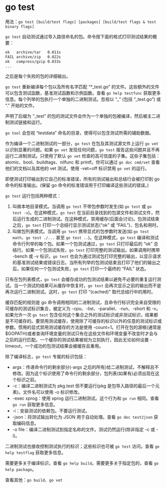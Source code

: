 # go test

用法：`go test [build/test flags] [packages] [build/test flags & test binary flags]`

`go test` 自动测试通过导入路径命名的包。命令按下面的格式打印测试结果的概要：

```txt
ok   archive/tar   0.011s
FAIL archive/zip   0.022s
ok   compress/gzip 0.033s
...
```

之后是每个失败的包的详细输出。

`go test` 重新编译每个包以及所有名字匹配 “*\_test.go” 的文件。这些额外的文件可以包含测试函数，基准测试函数和示例函数。查看 `go help testfunc` 获取更多信息。每个列举的包执行一个单独的二进制测试。忽视以 “\_” (包括 “_test.go”) 或 “.” 开始的文件。

声明了后缀为 “_test” 的包的测试文件会作为一个单独的包被编译，然后被主二进制测试链接和运行。

`go tool` 会忽视 “testdata” 命名的目录，使得可以包含测试所需的辅助数据。

作为编译一个二进制测试的一部分，`go test` 在包及其测试源文件上运行 `go vet` 以识别显著的问题。如果 `go vet` 发现任何问题，`go test` 报告这些问题并且不再运行二进制测试。只使用了默认 `go vet` 检查的高可信度的子集。这些子集包括：atomic、bool、buildtags、nilfunc 和 printf。你可以通过 `go doc cmd/vet` 查看他们的文档以及其他的 vet 测试。使用 -vet=off 标识禁用 `go vet` 的运行。

即使测试打印输出到它自己的标准错误，所有的测试输出和总结行会被打印到 go 命令的标准输出。(保留 go 命令的标准错误用于打印编译这些测试的错误。)

`go test` 运行包括两种模式：

1. 叫做本地目录模式。当调用 `go test` 不带包参数时发生(如 `go test` 或 `go test -v`)。在这种模式，`go test` 在当前目录找到的包源文件和测试文件，然后运行生成的二进制测试。在这种模式，禁用缓存(后面会讨论)。包测试结束之后，`go test` 打印一个总结行显示测试状态(“ok” 或 “FAIL”)、包名和用时。
2. 叫做包列表模式。当调用 `go test` 携带显式的包参数时发送(如 `go test math`、`go test ./...` 甚至 `go test ..`)。在这种模式，`go test` 编译和测试命令行列举的每个包。如果一个包测试通过，`go test` 只打印最后的 “ok” 总结行。如果一个包测试失败，`go test` 打印完整的测试输出。如果调用时携带 -bench 或 -v 标识，`go test` 也会为通过测试包打印完整的输出，以显示请求的基准测试结果或错误日志。当所有列举的包测试结束且打印了他们的输出之后，如果任何一个包测试失败，`go test` 打印一个最终的 “FAIL” 状态。

只有在包列表模式，`go test` 会缓存成功的包测试结果以避免不必要的重复运行测试。当一个测试的结果可从缓存中恢复时，`go test` 会再次显示之前的输出而不是再次运行二进制测试。这时，`go test` 打印 “(cached)” 取代总结行中的用时。

缓存匹配的规则是 go 命令调用相同的二进制测试，且命令行标识完全来自受限的可缓存的测试标识集合，被定义为 -cpu、-list、-parallel、-run、-short 和 -v。如果允许一次 `go test` 包含任何这个集合之外的测试标识或非测试标识，结果都是不可缓存的。要禁用测试缓存，使用除了可缓存的标识以外的任意的测试标识或参数。惯用的显式禁用测试缓存的方法是使用 -count=1。打开在包的源根(通常是 $GOPATH)或者查询环境变量的测试只有在这些文件和环境变量不改变时才会与之后的运行匹配。一个缓存的测试结果被视为立刻执行，因此无论如何设置 -timeout，一个成功的包测试结果会被缓存且重用。

除了编译标志，`go test` 专属的标识包括：

- args：传递命令行的剩余部分(-args 之后的所有)给二进制测试，不解释且不修改。因为这个标识使用了命令行的剩余部分，包列表(如果有)必须出现在这个标识之前。
- -c：编译二进制测试为 pkg.test 但不要运行(pkg 是包导入路径的最后一个元素)。文件名可以使用 -o 标识修改。
- -exec xprog：使用 xprog 运行二进制测试。这个行为和 `go run` 相同。查看 `go run` 获取更多信息。
- -i：安装测试的依赖包。不要运行测试。
- -json：将测试输出转化为 JSON 用于自动处理。查看 `go doc test2json` 获取编码信息。
- -o file：编译二进制测试到指定名称的文件。测试仍然运行(除非指定 -c 或 -i)。

二进制测试也接收控制测试执行的标识；这些标识也可被 `go test` 访问。查看 `go help testflag` 获取更多信息。

需要更多关于编译标识，查看 `go help build`。需要更多关于指定包的，查看 `go help package`。

查看其他：`go build`、`go vet`
